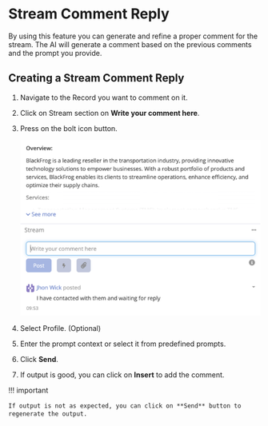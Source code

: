 # Stream Comment Reply

By using this feature you can generate and refine a proper comment for the stream. The AI will generate a comment based on the previous comments and the prompt you provide.

## Creating a Stream Comment Reply

1. Navigate to the Record you want to comment on it.
2. Click on Stream section on **Write your comment here**.
3. Press on the bolt icon button.

    ![img.png](../../../_static/images/extensions/ai/features/img_8.png)
4. Select Profile. (Optional)
5. Enter the prompt context or select it from predefined prompts.
6. Click **Send**.
7. If output is good, you can click on **Insert** to add the comment.

!!! important

    If output is not as expected, you can click on **Send** button to regenerate the output.